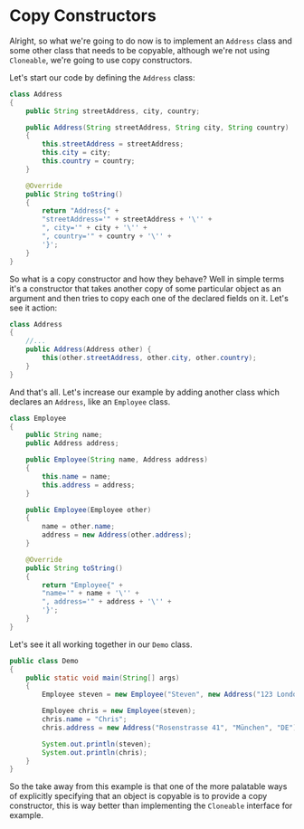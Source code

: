 # Copy Constructors

Alright, so what we're going to do now is to implement an `Address` class and some other class that needs to be copyable, although we're not using `Cloneable`, we're going to use copy constructors.

Let's start our code by defining the `Address` class:

```java
class Address
{
    public String streetAddress, city, country;

    public Address(String streetAddress, String city, String country) 
    {
        this.streetAddress = streetAddress;
        this.city = city;
        this.country = country;
    }

    @Override
    public String toString() 
    {
        return "Address{" +
        "streetAddress='" + streetAddress + '\'' +
        ", city='" + city + '\'' +
        ", country='" + country + '\'' +
        '}';
    }
}
```

So what is a copy constructor and how they behave? Well in simple terms it's a constructor that takes another copy of some particular object as an argument and then tries to copy each one of the declared fields on it. Let's see it action:

```java
class Address
{
    //...
    public Address(Address other) {
        this(other.streetAddress, other.city, other.country);
    }
}
```

And that's all. Let's increase our example by adding another class which declares an `Address`, like an `Employee` class.

```java
class Employee
{
    public String name;
    public Address address;

    public Employee(String name, Address address) 
    {
        this.name = name;
        this.address = address;
    }

    public Employee(Employee other)
    {
        name = other.name;
        address = new Address(other.address);
    }

    @Override
    public String toString() 
    {
        return "Employee{" +
        "name='" + name + '\'' +
        ", address='" + address + '\'' +
        '}';
    }
}
```

Let's see it all working together in our `Demo` class.

```java
public class Demo
{
    public static void main(String[] args)
    {
        Employee steven = new Employee("Steven", new Address("123 London Road", "London", "UK"));

        Employee chris = new Employee(steven);
        chris.name = "Chris";
        chris.address = new Address("Rosenstrasse 41", "München", "DE");

        System.out.println(steven);
        System.out.println(chris);
    }
}
```

So the take away from this example is that one of the more palatable ways of explicitly specifying that an object is copyable is to provide a copy constructor, this is way better than implementing the `Cloneable` interface for example.